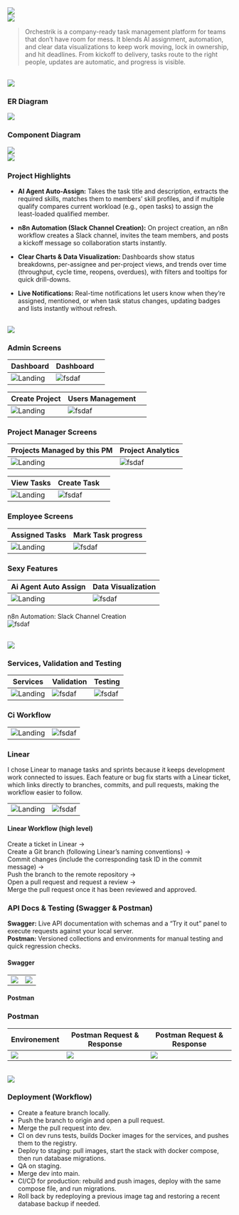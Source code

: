 <img src="./readme/title1.svg"/>

<br>

<!-- project overview -->
<img src="./readme/title2.svg"/>

> Orchestrik is a company-ready task management platform for teams that don’t have room for mess. It blends AI assignment, automation, and clear data visualizations to keep work moving, lock in ownership, and hit deadlines. From kickoff to delivery, tasks route to the right people, updates are automatic, and progress is visible.

<br>

<!-- System Design -->
<img src="./readme/title3.svg"/>

### ER Diagram
<img src="./readme/system_design/er_diagram.png"/>

### Component Diagram
<img src="./readme/system_design/system_architecture.png"/>

<br>
<!-- Project Highlights -->
<img src="./readme/title4.svg"/>

### Project Highlights

- **AI Agent Auto-Assign:** Takes the task title and description, extracts the required skills, matches them to members’ skill profiles, and if multiple qualify compares current workload (e.g., open tasks) to assign the least-loaded qualified member.

- **n8n Automation (Slack Channel Creation):** On project creation, an n8n workflow creates a Slack channel, invites the team members, and posts a kickoff message so collaboration starts instantly.

- **Clear Charts & Data Visualization:** Dashboards show status breakdowns, per-assignee and per-project views, and trends over time (throughput, cycle time, reopens, overdues), with filters and tooltips for quick drill-downs.

- **Live Notifications:** Real-time notifications let users know when they’re assigned, mentioned, or when task status changes, updating badges and lists instantly without refresh.

<br>

<!-- Demo -->
<img src="./readme/title5.svg"/>

### Admin Screens

| Dashboard                              | Dashboard                        |                         |
| -------------------------------------- | -------------------------------- | ----------------------- |
| ![Landing](./readme/demo/dashboard1.png) | ![fsdaf](./readme/demo/dashboard2.png) |

| Create Project                           | Users Management                   |                         |
| ---------------------------------------- | ---------------------------------- | ----------------------- |
| ![Landing](./readme/demo/create_project.png) | ![fsdaf](./readme/demo/users.png)  |

### Project Manager Screens

| Projects Managed by this PM             | Project Analytics                  |
| -------------------------------------- | ---------------------------------- |
| ![Landing](./readme/demo/pm_projects.png) | ![fsdaf](./readme/demo/pm_analytics.png) |

| View Tasks                              | Create Task                        |                         |
| --------------------------------------- | ---------------------------------- | ----------------------- |
| ![Landing](./readme/demo/pm_tasks.png)  | ![fsdaf](./readme/demo/pm_create_task.png) |

### Employee Screens

| Assigned Tasks                           | Mark Task progress                 |
| ---------------------------------------- | ---------------------------------- |
| ![Landing](./readme/demo/employee_tasks.png) | ![fsdaf](./readme/demo/employee_edit_task.png) |

### Sexy Features

| Ai Agent Auto Assign                     | Data Visualization                 |
| ---------------------------------------- | ---------------------------------- |
| ![Landing](./readme/demo/create_task.gif) | ![fsdaf](./readme/demo/dashboard.gif) |

n8n Automation: Slack Channel Creation  
![fsdaf](./readme/demo/create_project.gif)

<br>

<!-- Development & Testing -->
<img src="./readme/title6.svg"/>

### Services, Validation and Testing

| Services                                 | Validation                         | Testing                           |
| ---------------------------------------- | ---------------------------------- | --------------------------------- |
| ![Landing](./readme/testing/service.png) | ![fsdaf](./readme/testing/validation.png) | ![fsdaf](./readme/testing/tests.png) |

### Ci Workflow

|                                          |                                    |
| ---------------------------------------- | ---------------------------------- |
| ![Landing](./readme/testing/ci1.png)     | ![fsdaf](./readme/testing/ci2.png) |

### Linear
I chose Linear to manage tasks and sprints because it keeps development work connected to issues. Each feature or bug fix starts with a Linear ticket, which links directly to branches, commits, and pull requests, making the workflow easier to follow.

|                                          |                                    |
| ---------------------------------------- | ---------------------------------- |
| ![Landing](./readme/testing/linear1.png) | ![fsdaf](./readme/testing/linear2.png) |

#### Linear Workflow (high level)
Create a ticket in Linear →  
Create a Git branch (following Linear’s naming conventions) →  
Commit changes (include the corresponding task ID in the commit message) →  
Push the branch to the remote repository →  
Open a pull request and request a review →  
Merge the pull request once it has been reviewed and approved.

### API Docs & Testing (Swagger & Postman)

**Swagger:** Live API documentation with schemas and a “Try it out” panel to execute requests against your local server.  
**Postman:** Versioned collections and environments for manual testing and quick regression checks.

#### Swagger

|  |  |
| --- | --- |
| ![](./readme/testing/swagger1.png) | ![](./readme/testing/swagger2.png) |

#### Postman

### Postman

| Environement | Postman Request & Response | Postman Request & Response |
| --- | --- | --- |
| ![](./readme/testing/environment.png) | ![](./readme/testing/postman2.png) | ![](./readme/testing/postman3.png) |


<br>

<!-- Deployment -->
<img src="./readme/title7.svg"/>

### Deployment (Workflow)

- Create a feature branch locally.
- Push the branch to origin and open a pull request.
- Merge the pull request into dev.
- CI on dev runs tests, builds Docker images for the services, and pushes them to the registry.
- Deploy to staging: pull images, start the stack with docker compose, then run database migrations.
- QA on staging.
- Merge dev into main.
- CI/CD for production: rebuild and push images, deploy with the same compose file, and run migrations.
- Roll back by redeploying a previous image tag and restoring a recent database backup if needed.


<br>
